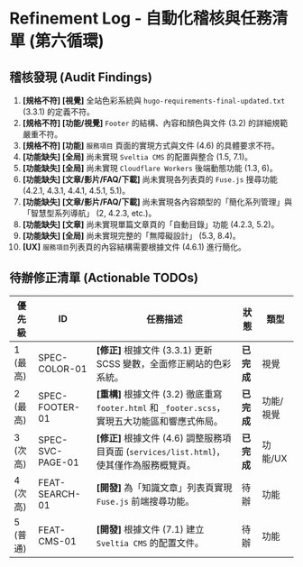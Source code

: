 # Refinement Log - 自動化稽核與任務清單 (第六循環)

## 稽核發現 (Audit Findings)

1.  **[規格不符] [視覺]** 全站色彩系統與 `hugo-requirements-final-updated.txt` (3.3.1) 的定義不符。
2.  **[規格不符] [功能/視覺]** `Footer` 的結構、內容和顏色與文件 (3.2) 的詳細規範嚴重不符。
3.  **[規格不符] [功能]** `服務項目` 頁面的實現方式與文件 (4.6) 的具體要求不符。
4.  **[功能缺失] [全局]** 尚未實現 `Sveltia CMS` 的配置與整合 (1.5, 7.1)。
5.  **[功能缺失] [全局]** 尚未實現 `Cloudflare Workers` 後端動態功能 (1.3, 6)。
6.  **[功能缺失] [文章/影片/FAQ/下載]** 尚未實現各列表頁的 `Fuse.js` 搜尋功能 (4.2.1, 4.3.1, 4.4.1, 4.5.1, 5.1)。
7.  **[功能缺失] [文章/影片/FAQ/下載]** 尚未實現各內容類型的「簡化系列管理」與「智慧型系列導航」 (2, 4.2.3, etc.)。
8.  **[功能缺失] [文章]** 尚未實現單篇文章頁的「自動目錄」功能 (4.2.3, 5.2)。
9.  **[功能缺失] [全局]** 尚未實現完整的「無障礙設計」 (5.3, 8.4)。
10. **[UX]** `服務項目`列表頁的內容結構需要根據文件 (4.6.1) 進行簡化。

## 待辦修正清單 (Actionable TODOs)

| 優先級 | ID | 任務描述 | 狀態 | 類型 |
|---|---|---|---|---|
| 1 (最高) | SPEC-COLOR-01 | **[修正]** 根據文件 (3.3.1) 更新 SCSS 變數，全面修正網站的色彩系統。 | **已完成** | 視覺 |
| 2 (最高) | SPEC-FOOTER-01 | **[重構]** 根據文件 (3.2) 徹底重寫 `footer.html` 和 `_footer.scss`，實現五大功能區和響應式佈局。 | **已完成** | 功能/視覺 |
| 3 (次高) | SPEC-SVC-PAGE-01 | **[修正]** 根據文件 (4.6) 調整服務項目頁面 (`services/list.html`)，使其僅作為服務概覽頁。 | **已完成** | 功能/UX |
| 4 (次高) | FEAT-SEARCH-01 | **[開發]** 為「知識文章」列表頁實現 `Fuse.js` 前端搜尋功能。 | 待辦 | 功能 |
| 5 (普通) | FEAT-CMS-01 | **[開發]** 根據文件 (7.1) 建立 `Sveltia CMS` 的配置文件。 | 待辦 | 功能 |
